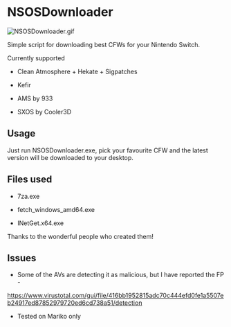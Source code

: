 # NSOSDownloader



![NSOSDownloader.gif](https://s2.gifyu.com/images/NSOSDownloader.gif)



Simple script for downloading best CFWs for your Nintendo Switch.



Currently supported

- Clean Atmosphere + Hekate + Sigpatches

- Kefir

- AMS by 933

- SXOS by Cooler3D





## Usage



Just run NSOSDownloader.exe, pick your favourite CFW and the latest version will be downloaded to your desktop.



## Files used

- 7za.exe

- fetch_windows_amd64.exe

- INetGet.x64.exe



Thanks to the wonderful people who created them!



## Issues

- Some of the AVs are detecting it as malicious, but I have reported the FP -

https://www.virustotal.com/gui/file/416bb1952815adc70c444efd0fe1a5507eb24917ed87852979720ed6cd738a51/detection

- Tested on Mariko only


